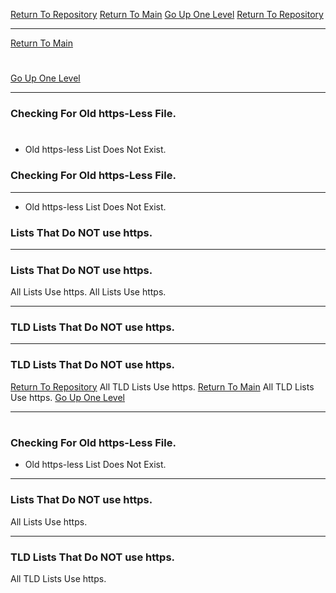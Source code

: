 [Return To Repository](https://github.com/DigitalWarrior/piholeparser/)
[Return To Main](https://github.com/DigitalWarrior/piholeparser/blob/master/RecentRunLogs/Mainlog.md)
[Go Up One Level](https://github.com/DigitalWarrior/piholeparser/blob/master/RecentRunLogs/TopLevelScripts/10-Running-Initial-Tasks.md)
[Return To Repository](https://github.com/DigitalWarrior/piholeparser/)
____________________________________
[Return To Main](https://github.com/DigitalWarrior/piholeparser/blob/master/RecentRunLogs/Mainlog.md)
# 
[Go Up One Level](https://github.com/DigitalWarrior/piholeparser/blob/master/RecentRunLogs/TopLevelScripts/10-Running-Initial-Tasks.md)
____________________________________
### Checking For Old https-Less File.
# 
* Old https-less List Does Not Exist.

### Checking For Old https-Less File.
___________________________________________________________________
* Old https-less List Does Not Exist.
### Lists That Do NOT use https.

___________________________________________________________________
### Lists That Do NOT use https.
All Lists Use https.
All Lists Use https.

___________________________________________________________________

### TLD Lists That Do NOT use https.
___________________________________________________________________
### TLD Lists That Do NOT use https.
[Return To Repository](https://github.com/DigitalWarrior/piholeparser/)
All TLD Lists Use https.
[Return To Main](https://github.com/DigitalWarrior/piholeparser/blob/master/RecentRunLogs/Mainlog.md)
All TLD Lists Use https.
[Go Up One Level](https://github.com/DigitalWarrior/piholeparser/blob/master/RecentRunLogs/TopLevelScripts/10-Running-Initial-Tasks.md)
____________________________________
# 
### Checking For Old https-Less File.
* Old https-less List Does Not Exist.

___________________________________________________________________
### Lists That Do NOT use https.
All Lists Use https.

___________________________________________________________________
### TLD Lists That Do NOT use https.
All TLD Lists Use https.

